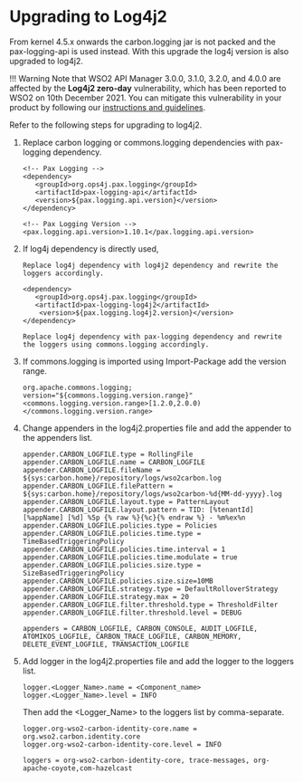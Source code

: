 # Upgrading to Log4j2

From kernel 4.5.x onwards the carbon.logging jar is not packed and the pax-logging-api is used instead. With this upgrade the log4j version is also upgraded to log4j2.

!!! Warning
    Note that WSO2 API Manager 3.0.0, 3.1.0, 3.2.0, and 4.0.0 are affected by the **Log4j2 zero-day** vulnerability, which has been reported to WSO2 on 10th December 2021. You can mitigate this vulnerability in your product by following our [instructions and guidelines](https://docs.wso2.com/pages/viewpage.action?pageId=180948677).

Refer to the following steps for upgrading to log4j2.

1.  Replace carbon logging or commons.logging dependencies with pax-logging dependency.

     ```
     <!-- Pax Logging -->
     <dependency>
        <groupId>org.ops4j.pax.logging</groupId>
        <artifactId>pax-logging-api</artifactId>
        <version>${pax.logging.api.version}</version>
     </dependency>
    
     <!-- Pax Logging Version -->
     <pax.logging.api.version>1.10.1</pax.logging.api.version>
     ```

2.  If log4j dependency is directly used,
    
     ``` tab="Option 1"
     Replace log4j dependency with log4j2 dependency and rewrite the loggers accordingly.
    
     <dependency>
        <groupId>org.ops4j.pax.logging</groupId>
        <artifactId>pax-logging-log4j2</artifactId>
         <version>${pax.logging.log4j2.version}</version>
     </dependency>
     ```
    
     ``` tab="Option 2"
     Replace log4j dependency with pax-logging dependency and rewrite the loggers using commons.logging accordingly.   
     ```

3.  If commons.logging is imported using Import-Package add the version range.

     ```
     org.apache.commons.logging; version="${commons.logging.version.range}"
     <commons.logging.version.range>[1.2.0,2.0.0)</commons.logging.version.range>
     ```
    
4.  Change appenders in the log4j2.properties file and add the appender to the appenders list.
    
     ```
     appender.CARBON_LOGFILE.type = RollingFile
     appender.CARBON_LOGFILE.name = CARBON_LOGFILE
     appender.CARBON_LOGFILE.fileName = ${sys:carbon.home}/repository/logs/wso2carbon.log
     appender.CARBON_LOGFILE.filePattern = ${sys:carbon.home}/repository/logs/wso2carbon-%d{MM-dd-yyyy}.log
     appender.CARBON_LOGFILE.layout.type = PatternLayout
     appender.CARBON_LOGFILE.layout.pattern = TID: [%tenantId] [%appName] [%d] %5p {% raw %}{%c}{% endraw %} - %m%ex%n
     appender.CARBON_LOGFILE.policies.type = Policies
     appender.CARBON_LOGFILE.policies.time.type = TimeBasedTriggeringPolicy
     appender.CARBON_LOGFILE.policies.time.interval = 1
     appender.CARBON_LOGFILE.policies.time.modulate = true
     appender.CARBON_LOGFILE.policies.size.type = SizeBasedTriggeringPolicy
     appender.CARBON_LOGFILE.policies.size.size=10MB
     appender.CARBON_LOGFILE.strategy.type = DefaultRolloverStrategy
     appender.CARBON_LOGFILE.strategy.max = 20
     appender.CARBON_LOGFILE.filter.threshold.type = ThresholdFilter
     appender.CARBON_LOGFILE.filter.threshold.level = DEBUG

     appenders = CARBON_LOGFILE, CARBON_CONSOLE, AUDIT_LOGFILE, ATOMIKOS_LOGFILE, CARBON_TRACE_LOGFILE, CARBON_MEMORY, 
     DELETE_EVENT_LOGFILE, TRANSACTION_LOGFILE
     ```

5.  Add logger in the log4j2.properties file and add the logger to the loggers list.

     ```
     logger.<Logger_Name>.name = <Component_name>
     logger.<Logger_Name>.level = INFO
     ```
    
     Then add the <Logger_Name> to the loggers list by comma-separate.

     ```
     logger.org-wso2-carbon-identity-core.name = org.wso2.carbon.identity.core
     logger.org-wso2-carbon-identity-core.level = INFO
    
     loggers = org-wso2-carbon-identity-core, trace-messages, org-apache-coyote,com-hazelcast
     ``` 
    